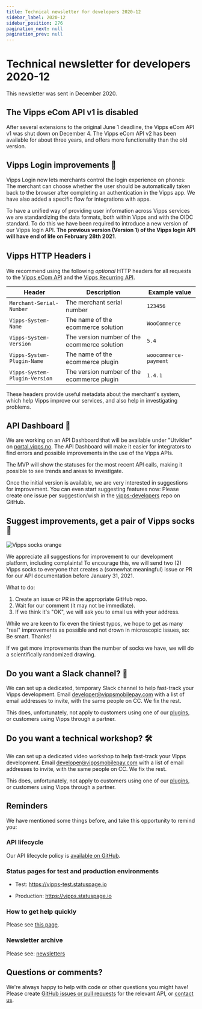 ```yaml
---
title: Technical newsletter for developers 2020-12
sidebar_label: 2020-12
sidebar_position: 276
pagination_next: null
pagination_prev: null
---
```



# Technical newsletter for developers 2020-12

This newsletter was sent in December 2020.



## The Vipps eCom API v1 is disabled

After several extensions to the original June 1 deadline, the Vipps eCom API v1
was shut down on December 4. The Vipps eCom API v2 has been available for
about three years, and offers more functionality than the old version.

## Vipps Login improvements 🎉

Vipps Login now lets merchants control the login experience on phones: The
merchant can choose whether the user should be automatically taken back to the
browser after completing an authentication in the Vipps app.
We have also added a specific flow for integrations with apps.

To have a unified way of providing user information across Vipps services
we are standardizing the data formats, both within Vipps and with the OIDC standard.
To do this we have been required to introduce a new version of our Vipps login API.
**The previous version (Version 1) of the Vipps login API will have end of life on February 28th 2021**.

## Vipps HTTP Headers ℹ️

We recommend using the following *optional* HTTP headers for all requests to the
[Vipps eCom API](https://developer.vippsmobilepay.com/docs/APIs/ecom-api)
and the
[Vipps Recurring API](https://developer.vippsmobilepay.com/docs/APIs/recurring-api).

| Header                        | Description                                  | Example value        |
| ----------------------------- | -------------------------------------------- | -------------------- |
| `Merchant-Serial-Number`      | The merchant serial number                   | `123456`             |
| `Vipps-System-Name`           | The name of the ecommerce solution           | `WooCommerce`        |
| `Vipps-System-Version`        | The version number of the ecommerce solution | `5.4`                |
| `Vipps-System-Plugin-Name`    | The name of the ecommerce plugin             | `woocommerce-payment`  |
| `Vipps-System-Plugin-Version` | The version number of the ecommerce plugin   | `1.4.1`              |

These headers provide useful metadata about the merchant's system,
which help Vipps improve our services, and also help in investigating problems.

## API Dashboard 🚦

We are working on an API Dashboard that will be available under "Utvikler" on
[portal.vipps.no](https://portal.vipps.no).
The API Dashboard will make it easier for integrators to find errors and
possible improvements in the use of the Vipps APIs.

The MVP will show the statuses for the most recent API calls, making it possible
to see trends and areas to investigate.

Once the initial version is available, we are very interested in
suggestions for improvement. You can even start suggesting features now:
Please create one issue per suggestion/wish in the
[vipps-developers](https://github.com/vippsas/vipps-developers/issues)
repo on GitHub.

## Suggest improvements, get a pair of Vipps socks 🧦

![Vipps socks orange](images/2020-11-sock-orange.jpg)

We appreciate all suggestions for improvement to our development platform,
including complaints! To encourage this, we will send two (2) Vipps socks to
everyone that creates a (somewhat meaningful) issue or PR for our API
documentation before January 31, 2021.

What to do:

1. Create an issue or PR in the appropriate GitHub repo.
2. Wait for our comment (it may not be immediate).
3. If we think it's "OK", we will ask you to email us with your address.

While we are keen to fix even the tiniest typos, we hope to get as many
"real" improvements as possible and not drown in microscopic issues, so:
Be smart. Thanks!

If we get more improvements than the number of socks we have,
we will do a scientifically randomized drawing.

## Do you want a Slack channel? 📢

We can set up a dedicated, temporary Slack channel to help fast-track your
Vipps development. Email [developer@vippsmobilepay.com](mailto:developer@vippsmobilepay.com) with a list of
email addresses to invite, with the same people on CC. We fix the rest.

This does, unfortunately, not apply to customers using one of our
[plugins](https://developer.vippsmobilepay.com/docs/plugins), or
customers using Vipps through a partner.

## Do you want a technical workshop? 🛠

We can set up a dedicated video workshop to help fast-track your
Vipps development. Email [developer@vippsmobilepay.com](mailto:developer@vippsmobilepay.com) with a list of
email addresses to invite, with the same people on CC. We fix the rest.

This does, unfortunately, not apply to customers using one of our
[plugins](https://developer.vippsmobilepay.com/docs/plugins), or
customers using Vipps through a partner.

## Reminders

We have mentioned some things before, and take this opportunity to remind you:

### API lifecycle

Our API lifecycle policy is
[available on GitHub](../common-topics/api-lifecycle.md).

### Status pages for test and production environments

* Test: <https://vipps-test.statuspage.io>

* Production: <https://vipps.statuspage.io>

### How to get help quickly

Please see
[this page](https://developer.vippsmobilepay.com/docs/contact).

### Newsletter archive

Please see: [newsletters](https://developer.vippsmobilepay.com/docs/newsletters)

## Questions or comments?

We're always happy to help with code or other questions you might have!
Please create [GitHub issues or pull requests](https://github.com/vippsas)
for the relevant API,
or [contact us](https://developer.vippsmobilepay.com/docs/contact).
